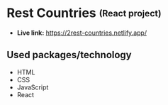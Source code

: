 # Rest Countries <sub><sup>(React project)<sup/><sub/>
* **Live link:** https://2rest-countries.netlify.app/
## Used packages/technology
* HTML
* CSS
* JavaScript
* React
